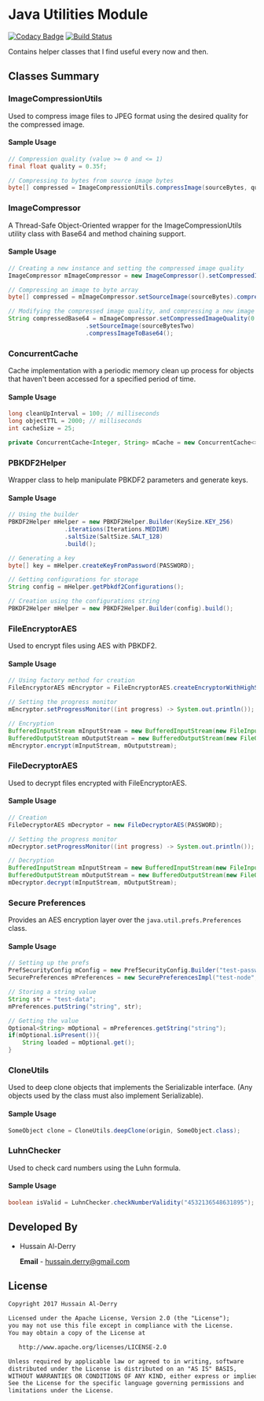 # Java Utilities Module

[![Codacy Badge](https://api.codacy.com/project/badge/Grade/288fbb060ade4282821af1a63c10de64)](https://www.codacy.com/app/hussain.derry/java-utilities?utm_source=github.com&utm_medium=referral&utm_content=HussainDerry/java-utilities&utm_campaign=badger)  [![Build Status](https://travis-ci.org/HussainDerry/java-utilities.svg?branch=master)](https://travis-ci.org/HussainDerry/java-utilities)


Contains helper classes that I find useful every now and then.

## Classes Summary

### ImageCompressionUtils

Used to compress image files to JPEG format using the desired quality for the compressed image.

#### Sample Usage

```java
// Compression quality (value >= 0 and <= 1)
final float quality = 0.35f;

// Compressing to bytes from source image bytes
byte[] compressed = ImageCompressionUtils.compressImage(sourceBytes, quality);
```

### ImageCompressor

A Thread-Safe Object-Oriented wrapper for the ImageCompressionUtils utility class with Base64 and method chaining support.

#### Sample Usage

```java
// Creating a new instance and setting the compressed image quality
ImageCompressor mImageCompressor = new ImageCompressor().setCompressedImageQuality(0.75f);

// Compressing an image to byte array
byte[] compressed = mImageCompressor.setSourceImage(sourceBytes).compressImageToByteArray();

// Modifying the compressed image quality, and compressing a new image to Base64
String compressedBase64 = mImageCompressor.setCompressedImageQuality(0.35f)
					  .setSourceImage(sourceBytesTwo)
  					  .compressImageToBase64();
```

### ConcurrentCache

Cache implementation with a periodic memory clean up process for objects that haven't been accessed for a specified period of time.

#### Sample Usage

```java
long cleanUpInterval = 100; // milliseconds
long objectTTL = 2000; // milliseconds
int cacheSize = 25;

private ConcurrentCache<Integer, String> mCache = new ConcurrentCache<>(objectTTL, cleanUpInterval, cacheSize);
```

### PBKDF2Helper

Wrapper class to help manipulate PBKDF2 parameters and generate keys.

#### Sample Usage

```java
// Using the builder
PBKDF2Helper mHelper = new PBKDF2Helper.Builder(KeySize.KEY_256)
                .iterations(Iterations.MEDIUM)
                .saltSize(SaltSize.SALT_128)
                .build();

// Generating a key
byte[] key = mHelper.createKeyFromPassword(PASSWORD);

// Getting configurations for storage
String config = mHelper.getPbkdf2Configurations();

// Creation using the configurations string
PBKDF2Helper mHelper = new PBKDF2Helper.Builder(config).build();
```

### FileEncryptorAES

Used to encrypt files using AES with PBKDF2.

#### Sample Usage

```java
// Using factory method for creation
FileEncryptorAES mEncryptor = FileEncryptorAES.createEncryptorWithHighSecurityParams(PASSWORD);

// Setting the progress monitor
mEncryptor.setProgressMonitor((int progress) -> System.out.println());

// Encryption
BufferedInputStream mInputStream = new BufferedInputStream(new FileInputStream(mSourceFile));
BufferedOutputStream mOutputStream = new BufferedOutputStream(new FileOutputStream(mTargetFile));
mEncryptor.encrypt(mInputStream, mOutputstream);
```

### FileDecryptorAES

Used to decrypt files encrypted with FileEncryptorAES.

#### Sample Usage

```java
// Creation
FileDecryptorAES mDecryptor = new FileDecryptorAES(PASSWORD);

// Setting the progress monitor
mDecryptor.setProgressMonitor((int progress) -> System.out.println());

// Decryption
BufferedInputStream mInputStream = new BufferedInputStream(new FileInputStream(mSourceFile));
BufferedOutputStream mOutputStream = new BufferedOutputStream(new FileOutputStream(mTargetFile));
mDecryptor.decrypt(mInputStream, mOutputStream);   
```

### Secure Preferences

Provides an AES encryption layer over the `java.util.prefs.Preferences` class.

#### Sample Usage

```java
// Setting up the prefs
PrefSecurityConfig mConfig = new PrefSecurityConfig.Builder("test-password").build();
SecurePreferences mPreferences = new SecurePreferencesImpl("test-node", mConfig);

// Storing a string value
String str = "test-data";
mPreferences.putString("string", str);

// Getting the value
Optional<String> mOptional = mPreferences.getString("string");
if(mOptional.isPresent()){
    String loaded = mOptional.get();
}
```

### CloneUtils

Used to deep clone objects that implements the Serializable interface. (Any objects used by the class must also implement Serializable).

#### Sample Usage 

```java
SomeObject clone = CloneUtils.deepClone(origin, SomeObject.class);
```


### LuhnChecker  

 Used to check card numbers using the Luhn formula.

#### Sample Usage

```java
boolean isValid = LuhnChecker.checkNumberValidity("4532136548631895");
```


## Developed By

- Hussain Al-Derry

   **Email** - [hussain.derry@gmail.com](mailto:hussain.derry@gmail.com)


## License 

```latex
Copyright 2017 Hussain Al-Derry

Licensed under the Apache License, Version 2.0 (the "License");
you may not use this file except in compliance with the License.
You may obtain a copy of the License at

   http://www.apache.org/licenses/LICENSE-2.0

Unless required by applicable law or agreed to in writing, software
distributed under the License is distributed on an "AS IS" BASIS,
WITHOUT WARRANTIES OR CONDITIONS OF ANY KIND, either express or implied.
See the License for the specific language governing permissions and
limitations under the License.
```

